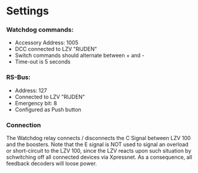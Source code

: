 # Settings #

### Watchdog commands: ###
- Accessory Address: 1005
- DCC connected to LZV "RIJDEN"
- Switch commands should alternate between + and -
- Time-out is 5 seconds

### RS-Bus: ###
- Address: 127
- Connected to LZV "RIJDEN"
- Emergency bit: 8
- Configured as Push button

### Connection ###
The Watchdog relay connects / disconnects the C Signal between LZV 100 and the boosters. Note that the E signal is NOT used to signal an overload or short-circuit to the LZV 100, since the LZV reacts upon such situation by schwitching off all connected devices via Xpressnet. As a consequence, all feedback decoders will loose power.

